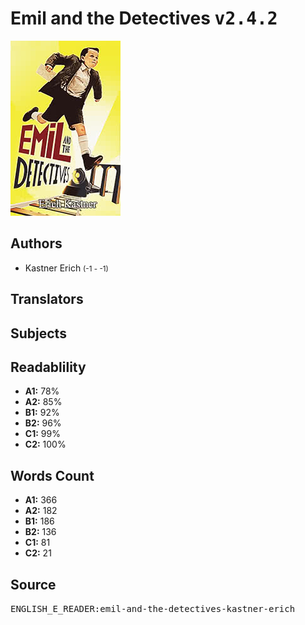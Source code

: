 # Emil and the Detectives <kbd>v2.4.2</kbd>

![](./cover.medium.jpg "")

## Authors


 - Kastner Erich <small>(-1 - -1)</small>

## Translators



## Subjects



## Readablility


 - **A1:** 78%
 - **A2:** 85%
 - **B1:** 92%
 - **B2:** 96%
 - **C1:** 99%
 - **C2:** 100%

## Words Count


 - **A1:** 366
 - **A2:** 182
 - **B1:** 186
 - **B2:** 136
 - **C1:** 81
 - **C2:** 21

## Source


<kbd>ENGLISH_E_READER:emil-and-the-detectives-kastner-erich</kbd>
